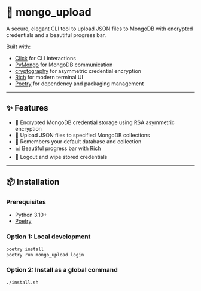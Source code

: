 # 🧩 mongo_upload

A secure, elegant CLI tool to upload JSON files to MongoDB with encrypted credentials and a beautiful progress bar.

Built with:
- [Click](https://click.palletsprojects.com/) for CLI interactions
- [PyMongo](https://pymongo.readthedocs.io/) for MongoDB communication
- [cryptography](https://cryptography.io/) for asymmetric credential encryption
- [Rich](https://rich.readthedocs.io/) for modern terminal UI
- [Poetry](https://python-poetry.org/) for dependency and packaging management

---

## ✨ Features

- 🔐 Encrypted MongoDB credential storage using RSA asymmetric encryption
- 📂 Upload JSON files to specified MongoDB collections
- 🧠 Remembers your default database and collection
- 📊 Beautiful progress bar with [Rich](https://rich.readthedocs.io/)
- 🧹 Logout and wipe stored credentials

---

## 📦 Installation

### Prerequisites

- Python 3.10+
- [Poetry](https://python-poetry.org/docs/#installation)

### Option 1: Local development
```bash
poetry install
poetry run mongo_upload login
```

### Option 2: Install as a global command
```
./install.sh
```
